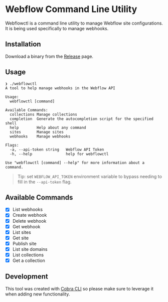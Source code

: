 # Webflow Command Line Utility

Webflowctl is a command line utility to manage Webflow site configurations. It is being used specifically to manage webhooks.

## Installation

Download a binary from the [Release](https://github.com/joinflux/webflowctl/releases) page.

## Usage

```
❯ ./webflowctl
A tool to help manage webhooks in the Webflow API

Usage:
  webflowctl [command]

Available Commands:
  collections Manage collections
  completion  Generate the autocompletion script for the specified shell
  help        Help about any command
  sites       Manage sites
  webhooks    Manage webhooks

Flags:
  -a, --api-token string   Webflow API Token
  -h, --help               help for webflowctl

Use "webflowctl [command] --help" for more information about a command.
```

> Tip: set `WEBFLOW_API_TOKEN` environment variable to bypass needing to fill in the `--api-token` flag.

## Available Commands

- [x] List webhooks
- [x] Create webhook
- [x] Delete webhook
- [x] Get webhook
- [x] List sites
- [x] Get site
- [x] Publish site
- [x] List site domains
- [x] List collections
- [x] Get a collection

## Development

This tool was created with [Cobra CLI](https://cobra.dev/) so please make sure to leverage it when adding new functionality.

